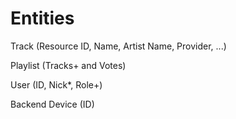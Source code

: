 Entities
========

Track (Resource ID, Name, Artist Name, Provider, ...)

Playlist (Tracks+ and Votes)

User (ID, Nick*, Role+)

Backend Device (ID)
